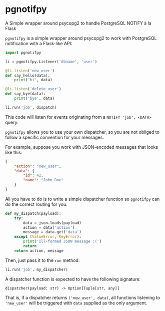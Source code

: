 # pgnotifpy
A Simple wrapper around psycopg2 to handle PostgreSQL NOTIFY à la Flask


`pgnotifpy` is a simple wrapper around psycopg2 to work with PostgreSQL
notification with a Flask-like API:

```python
import pgnotifpy

li = pgnotifpy.Listener('dbname', 'user')

@li.listen('new_user')
def say_hello(data):
    print('hi', data)

@li.listen('delete_user')
def say_bye(data):
    print('bye', data)

li.run('job', dispatch)
```

This code will listen for events originating from a `NOTIFY 'job', <DATA>` query.

`pgnotifpy` allows you to use your own dispatcher, so you are not
obliged to follow a specific convention for your messages.

For example, suppose you work with JSON-encoded messages that looks like this:

```json
{
    "action": "new_user",
    "data": {
        "id": 42,
        "name": "John Doe"
    }
}
```

All you have to do is to write a simple dispatcher function so `pgnotifpy` can
do the correct routing for you.

```python
def my_dispatch(payload):
    try:
        data = json.loads(payload)
        action = data['action']
        message = data.get('data')
    except (ValueError, KeyError):
        print('Ill-formed JSON message :(')
        return
    return action, message
```

Then, just pass it to the `run` method:

```python
li.run('job', my_dispatcher)
```


A dispatcher function is expected to have the following signature:

```
dispatcher(payload: str) -> Option[Tuple[str, any]]
```

That is, if a dispatcher returns `('new_user', data)`, all
functions listening to `'new_user'` will be triggered with
`data` supplied as the only argument.


